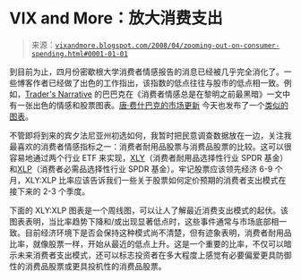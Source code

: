 <!--yml

category：未分类

日期：2024-05-18 18:38:05

-->

# VIX and More：放大消费支出

> 来源：[`vixandmore.blogspot.com/2008/04/zooming-out-on-consumer-spending.html#0001-01-01`](http://vixandmore.blogspot.com/2008/04/zooming-out-on-consumer-spending.html#0001-01-01)

到目前为止，四月份密歇根大学消费者情感报告的消息已经被几乎完全消化了。一些博客作者已经做了出色的工作指出，该指数的低点往往与股市的低点相一致。例如，[Trader's Narrative](http://www.tradersnarrative.com/consumer-sentiment-always-darkest-before-dawn-1623.html) 的巴巴克在《消费者情感总是在黎明之前最黑暗》一文中有一张出色的情感和股票图表。[唐·费什巴克的市场更新](https://www.donfishback.com/blog/) 今天也发布了一个[类似的图表](https://www.donfishback.com/blog/2008/04/17/university-of-michigan-consumer-sentiment/)。

不管即将到来的宾夕法尼亚州初选如何，我暂时把民意调查数据放在一边，关注我最喜欢的消费者情感指标之一：消费者耐用品股票与消费品股票的比较。这可以很容易地通过两个行业 ETF 来实现，[XLY](http://vixandmore.blogspot.com/search/label/XLY)（消费者耐用品选择性行业 SPDR 基金）和[XLP](http://vixandmore.blogspot.com/search/label/XLP)（消费者必需品选择性行业 SPDR 基金）。牢记股票应该领先经济 6-9 个月，XLY:XLP 比率应该告诉我们一些关于股票如何定价预期的消费者支出模式在接下来的 2-3 个季度。

下面的 XLY:XLP 图表是一个周线图，可以让人了解最近消费支出模式的起伏。该图表表明，当比率趋势下降和/或出现显著低点时，这些事件通常与市场底部相一致。目前经济环境下是否会保持这种模式尚不清楚，但有迹象表明，消费者耐用品比率，就像股票一样，开始从最近的低点上升。这是一个重要的比率，不仅可以暗示未来消费者支出模式，还可以标志投资者在多大程度上感觉有必要偏爱更具防御性的消费品股票或更具投机性的消费品股票。
